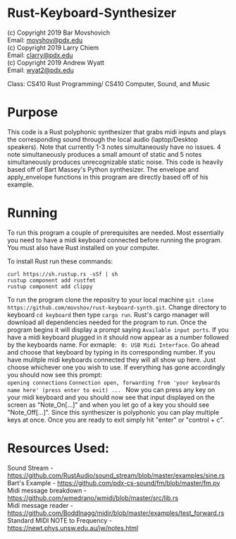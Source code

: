 # Rust-Keyboard-Synthesizer
(c) Copyright 2019 Bar Movshovich <br/>
    Email: movshov@pdx.edu <br/>
(c) Copyright 2019 Larry Chiem <br/>
    Email: clarry@pdx.edu <br/>
(c) Copyright 2019 Andrew Wyatt <br/>
    Email: wyat2@pdx.edu <br/>
    
Class: CS410 Rust Programming/ CS410 Computer, Sound, and Music

# Purpose 
This code is a Rust polyphonic synthesizer that grabs midi inputs and plays the corresponding sound through the local audio (laptop/Desktop speakers). Note that currently 1-3 notes simultaneously have no issues. 4 note simultaneously produces a small amount of static and 5 notes simultaneously produces unrecognizable static noise. This code is heavily based off of Bart Massey's Python synthesizer. The envelope and apply_envelope functions in this program are directly based off of his example. 

# Running
To run this program a couple of prerequisites are needed. Most essentially you need to have a midi keyboard connected before running the program. You must also have Rust installed on your computer. 

To install Rust run these commands: <br/>

```curl https://sh.rustup.rs -sSf | sh ```<br/>
```rustup component add rustfmt```<br/>
```rustup component add clippy``` <br/>

To run the program clone the repositry to your local machine `git clone https://github.com/movshov/rust-keyboard-synth.git`. Change directory to keyboard `cd keyboard` then type `cargo run`. Rust's cargo manager will download all dependencies needed for the program to run. Once the program begins it will display a prompt saying `Available input ports`. If you have a midi keyboard plugged in it should now appear as a number followed by the keyboards name. 
For exmaple: ``` 0: USB Midi Interface```. 
Go ahead and choose that keyboard by typing in its corresponding number. If you have mulitple midi keyboards connected they will all show up here. Just choose whichever one you wish to use. If everything has gone accordingly you should now see this prompt: <br/> 
```opening connections```
```Connection open, forwarding from 'your keyboards name here' (press enter to exit) ... ```
Now you can press any key on your midi keyboard and you should now see that input displayed on the screen as "Note_On[...]" and when you let go of a key you should see "Note_Off[...]". Since this synthesizer is polyphonic you can play multiple keys at once. Once you are ready to exit simply hit "enter" or "control + c". 
# Resources Used:
Sound Stream - https://github.com/RustAudio/sound_stream/blob/master/examples/sine.rs <br/>
Bart's Example - https://github.com/pdx-cs-sound/fm/blob/master/fm.py <br/>
Midi message breakdown - https://github.com/wmedrano/wmidi/blob/master/src/lib.rs <br/>
Midi message reader - https://github.com/Boddlnagg/midir/blob/master/examples/test_forward.rs <br/>
Standard MIDI NOTE to Frequency - https://newt.phys.unsw.edu.au/jw/notes.html <br/>
